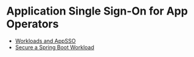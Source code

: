 # Application Single Sign-On for App Operators

- [Workloads and AppSSO](workloads-and-appsso.hbs.md)
- [Secure a Spring Boot Workload](secure-spring-boot-workload.hbs.md)
